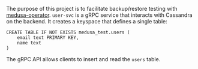 The purpose of this project is to facilitate backup/restore testing with [medusa-operator](https://github.com/jsanda/medusa-operator). `user-svc` is a gRPC service that interacts with Cassandra on the backend. It creates a keyspace that defines a single table:

```
CREATE TABLE IF NOT EXISTS medusa_test.users (
    email text PRIMARY KEY, 
    name text
)
```
The gRPC API allows clients to insert and read the `users` table.